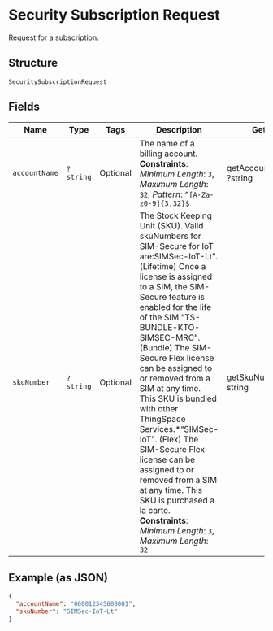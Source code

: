 
# Security Subscription Request

Request for a subscription.

## Structure

`SecuritySubscriptionRequest`

## Fields

| Name | Type | Tags | Description | Getter | Setter |
|  --- | --- | --- | --- | --- | --- |
| `accountName` | `?string` | Optional | The name of a billing account.<br>**Constraints**: *Minimum Length*: `3`, *Maximum Length*: `32`, *Pattern*: `^[A-Za-z0-9]{3,32}$` | getAccountName(): ?string | setAccountName(?string accountName): void |
| `skuNumber` | `?string` | Optional | The Stock Keeping Unit (SKU). Valid skuNumbers for SIM-Secure for IoT are:SIMSec-IoT-Lt”. (Lifetime) Once a license is assigned to a SIM, the SIM-Secure feature is enabled for the life of the SIM.“TS-BUNDLE-KTO-SIMSEC-MRC”. (Bundle) The SIM-Secure Flex license can be assigned to or removed from a SIM at any time. This SKU is bundled with other ThingSpace Services.*“SIMSec-IoT”. (Flex) The SIM-Secure Flex license can be assigned to or removed from a SIM at any time. This SKU is purchased a la carte.<br>**Constraints**: *Minimum Length*: `3`, *Maximum Length*: `32` | getSkuNumber(): ?string | setSkuNumber(?string skuNumber): void |

## Example (as JSON)

```json
{
  "accountName": "000012345600001",
  "skuNumber": "SIMSec-IoT-Lt"
}
```

